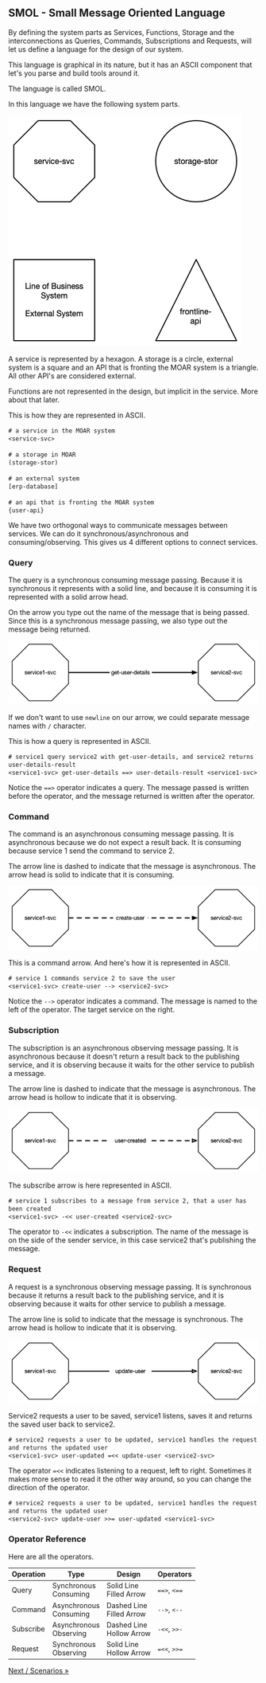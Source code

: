 ## SMOL - Small Message Oriented Language

By defining the system parts as Services, Functions, Storage and the interconnections as Queries, Commands, Subscriptions and Requests, will let us define a language for the design of our system.

This language is graphical in its nature, but it has an ASCII component that let's you parse and build tools around it.

The language is called SMOL.

In this language we have the following system parts.

![System Parts](smol/system-parts.png)

A service is represented by a hexagon. A storage is a circle, external system is a square and an API that is fronting the MOAR system is a triangle. All other API's are considered external.

Functions are not represented in the design, but implicit in the service. More about that later.

This is how they are represented in ASCII.

```smol
# a service in the MOAR system
<service-svc>

# a storage in MOAR
(storage-stor)

# an external system
[erp-database]

# an api that is fronting the MOAR system
{user-api}
```

We have two orthogonal ways to communicate messages between services. We can do it synchronous/asynchronous and consuming/observing. This gives us 4 different options to connect services.

### Query

The query is a synchronous consuming message passing. Because it is synchronous it represents with a solid line, and because it is consuming it is represented with a solid arrow head.

On the arrow you type out the name of the message that is being passed. Since this is a synchronous message passing, we also type out the message being returned.

![Message Query](smol/query.png)

If we don't want to use `newline` on our arrow, we could separate message names with `/` character.

This is how a query is represented in ASCII.

```smol
# service1 query service2 with get-user-details, and service2 returns user-details-result
<service1-svc> get-user-details ==> user-details-result <service1-svc>
```

Notice the `==>` operator indicates a query. The message passed is written before the operator, and the message returned is written after the operator.

### Command

The command is an asynchronous consuming message passing. It is asynchronous because we do not expect a result back. It is consuming because service 1 send the command to service 2.

The arrow line is dashed to indicate that the message is asynchronous. The arrow head is solid to indicate that it is consuming.

![Message Command](smol/command.png)

This is a command arrow. And here's how it is represented in ASCII.

```smol
# service 1 commands service 2 to save the user
<service1-svc> create-user --> <service2-svc>
```

Notice the `-->` operator indicates a command. The message is named to the left of the operator. The target service on the right.

### Subscription

The subscription is an asynchronous observing message passing. It is asynchronous because it doesn't return a result back to the publishing service, and it is observing because it waits for the other service to publish a message.

The arrow line is dashed to indicate that the message is asynchronous. The arrow head is hollow to indicate that it is observing.

![Message Subscription](smol/subscription.png)

The subscribe arrow is here represented in ASCII.

```smol
# service 1 subscribes to a message from service 2, that a user has been created
<service1-svc> -<< user-created <service2-svc>
```

The operator to `-<<` indicates a subscription. The name of the message is on the side of the sender service, in this case service2 that's publishing the message.

### Request

A request is a synchronous observing message passing. It is synchronous because it returns a result back to the publishing service, and it is observing because it waits for other service to publish a message.

The arrow line is solid to indicate that the message is synchronous. The arrow head is hollow to indicate that it is observing.

![Message Request](smol/request.png)

Service2 requests a user to be saved, service1 listens, saves it and returns the saved user back to service2.

```smol
# service2 requests a user to be updated, service1 handles the request and returns the updated user
<service1-svc> user-updated =<< update-user <service2-svc> 
```

The operator `=<<` indicates listening to a request, left to right. Sometimes it makes more sense to read it the other way around, so you can change the direction of the operator.

```smol
# service2 requests a user to be updated, service1 handles the request and returns the updated user
<service2-svc> update-user >>= user-updated <service1-svc>
```

### Operator Reference

Here are all the operators.

| Operation | Type | Design | Operators |
| ---------- | ------------ | ----------- | ---------- |
| Query | Synchronous <br> Consuming | Solid Line <br> Filled Arrow | `==>`, `<==` |
| Command | Asynchronous <br> Consuming | Dashed Line <br> Filled Arrow | `-->`, `<--` |
| Subscribe | Asynchronous <br> Observing | Dashed Line <br> Hollow Arrow | `-<<`, `>>-` |
| Request | Synchronous <br> Observing | Solid Line <br> Hollow Arrow | `=<<`, `>>=` |

[Next / Scenarios &raquo;](scenarios.html)
